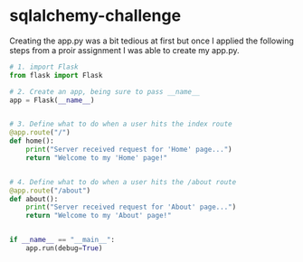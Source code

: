 # sqlalchemy-challenge


Creating the app.py was a bit tedious at first but once I applied the following steps from a proir assignment I was able to create my app.py.

```python
# 1. import Flask
from flask import Flask

# 2. Create an app, being sure to pass __name__
app = Flask(__name__)


# 3. Define what to do when a user hits the index route
@app.route("/")
def home():
    print("Server received request for 'Home' page...")
    return "Welcome to my 'Home' page!"


# 4. Define what to do when a user hits the /about route
@app.route("/about")
def about():
    print("Server received request for 'About' page...")
    return "Welcome to my 'About' page!"


if __name__ == "__main__":
    app.run(debug=True)
```
